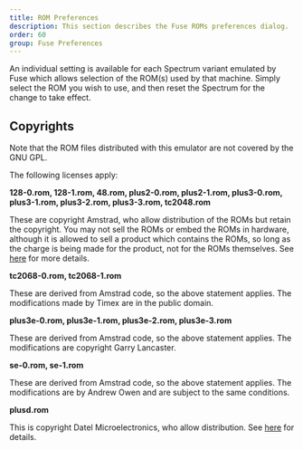 ```yaml
---
title: ROM Preferences
description: This section describes the Fuse ROMs preferences dialog.
order: 60
group: Fuse Preferences
---
```


An individual setting is available for each Spectrum variant emulated by Fuse
which allows selection of the ROM(s) used by that machine. Simply select the ROM
you wish to use, and then reset the Spectrum for the change to take effect.

## Copyrights

Note that the ROM files distributed with this emulator are not covered by the
GNU GPL.

The following licenses apply:

**128-0.rom,
128-1.rom,
48.rom,
plus2-0.rom,
plus2-1.rom,
plus3-0.rom,
plus3-1.rom,
plus3-2.rom,
plus3-3.rom,
tc2048.rom**

These are copyright Amstrad, who allow distribution of the ROMs but retain the copyright. You may not sell the ROMs or embed the ROMs in hardware, although it is allowed to sell a product which contains the ROMs, so long as the charge is being made for the product, not for the ROMs themselves. See [here](http://groups.google.com/group/comp.sys.amstrad.8bit/msg/c092cc4d4943131e) for more details.

**tc2068-0.rom,
tc2068-1.rom**

These are derived from Amstrad code, so the above statement applies. The
modifications made by Timex are in the public domain.

**plus3e-0.rom,
plus3e-1.rom,
plus3e-2.rom,
plus3e-3.rom**

These are derived from Amstrad code, so the above statement applies. The
modifications are copyright Garry Lancaster.

**se-0.rom,
se-1.rom**

These are derived from Amstrad code, so the above statement applies. The
modifications are by Andrew Owen and are subject to the same conditions.

**plusd.rom**

This is copyright Datel Microelectronics, who allow distribution. See
[here](http://www.shadowmagic.org.uk/spectrum/datel.html) for
details.
